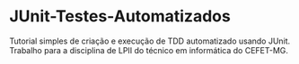 # JUnit-Testes-Automatizados
Tutorial simples de criação e execução de TDD automatizado usando JUnit. Trabalho para a disciplina de LPII do técnico em informática do CEFET-MG. 

